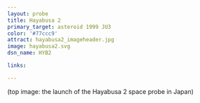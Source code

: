 ```yaml
---
layout: probe
title: Hayabusa 2
primary_target: asteroid 1999 JU3
color: '#77ccc9'
attract: hayabusa2_imageheader.jpg
image: hayabusa2.svg
dsn_name: HYB2

links:

---
```

<div id="caption">(top image: the launch of the Hayabusa 2 space probe in Japan)</div>



